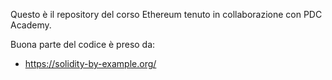 Questo è il repository del corso Ethereum tenuto in collaborazione con PDC Academy.

Buona parte del codice è preso da:
- https://solidity-by-example.org/
